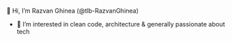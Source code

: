 👋 Hi, I’m Razvan Ghinea (@tlb-RazvanGhinea)
- 👀 I’m interested in clean code, architecture & generally passionate about tech

<!---
tlb-RazvanGhinea/tlb-RazvanGhinea is a ✨ special ✨ repository because its `README.md` (this file) appears on your GitHub profile.
You can click the Preview link to take a look at your changes.
--->
